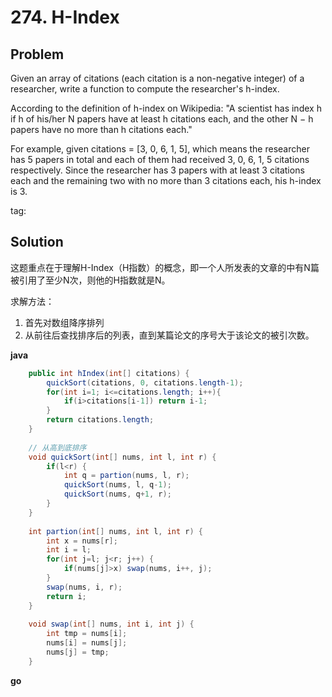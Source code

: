 # 274. H-Index

## Problem

Given an array of citations (each citation is a non-negative integer) of a researcher, write a function to compute the researcher's h-index.

According to the definition of h-index on Wikipedia: "A scientist has index h if h of his/her N papers have at least h citations each, and the other N − h papers have no more than h citations each."

For example, given citations = [3, 0, 6, 1, 5], which means the researcher has 5 papers in total and each of them had received 3, 0, 6, 1, 5 citations respectively. Since the researcher has 3 papers with at least 3 citations each and the remaining two with no more than 3 citations each, his h-index is 3.

tag:

## Solution

这题重点在于理解H-Index（H指数）的概念，即一个人所发表的文章的中有N篇被引用了至少N次，则他的H指数就是N。

求解方法：
1. 首先对数组降序排列
2. 从前往后查找排序后的列表，直到某篇论文的序号大于该论文的被引次数。

**java**
```java
    public int hIndex(int[] citations) {
        quickSort(citations, 0, citations.length-1);
        for(int i=1; i<=citations.length; i++){
            if(i>citations[i-1]) return i-1;
        }
        return citations.length;
    }
    
    // 从高到底排序
    void quickSort(int[] nums, int l, int r) {
        if(l<r) {
            int q = partion(nums, l, r);
            quickSort(nums, l, q-1);
            quickSort(nums, q+1, r);
        }
    }
    
    int partion(int[] nums, int l, int r) {
        int x = nums[r];
        int i = l;
        for(int j=l; j<r; j++) {
            if(nums[j]>x) swap(nums, i++, j);
        }
        swap(nums, i, r);
        return i;
    }
    
    void swap(int[] nums, int i, int j) {
        int tmp = nums[i];
        nums[i] = nums[j];
        nums[j] = tmp;
    }
```

**go**
```go

```